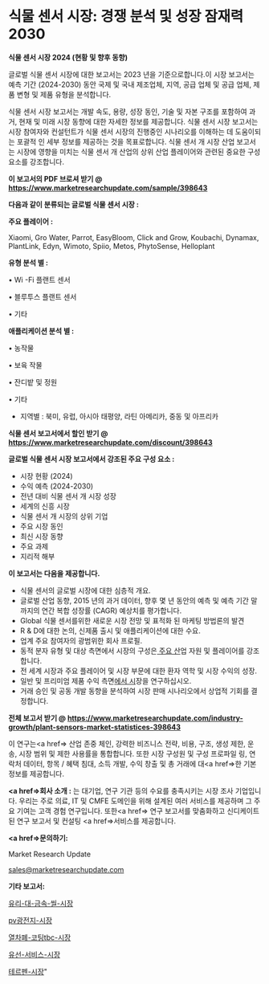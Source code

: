 # 식물 센서 시장: 경쟁 분석 및 성장 잠재력 2030

<strong>식물 센서 시장 2024 (현황 및 향후 동향)</strong>

글로벌 식물 센서 시장에 대한 보고서는 2023 년을 기준으로합니다.이 시장 보고서는 예측 기간 (2024-2030) 동안 국제 및 국내 제조업체, 지역, 공급 업체 및 공급 업체, 제품 변형 및 제품 유형을 분석합니다.

식물 센서 시장 보고서는 개발 속도, 용량, 성장 동인, 기술 및 자본 구조를 포함하여 과거, 현재 및 미래 시장 동향에 대한 자세한 정보를 제공합니다. 식물 센서 시장 보고서는 시장 참여자와 컨설턴트가 식물 센서 시장의 진행중인 시나리오를 이해하는 데 도움이되는 포괄적 인 세부 정보를 제공하는 것을 목표로합니다. 식물 센서 개 시장 산업 보고서는 시장에 영향을 미치는 식물 센서 개 산업의 상위 산업 플레이어와 관련된 중요한 구성 요소를 강조합니다.



<strong>이 보고서의 PDF 브로셔 받기 @ <a href=https://www.marketresearchupdate.com/sample/398643>https://www.marketresearchupdate.com/sample/398643</a></strong>



<strong>다음과 같이 분류되는 글로벌 식물 센서 시장 :</strong>



<strong>주요 플레이어 :</strong>

Xiaomi, Gro Water, Parrot, EasyBloom, Click and Grow, Koubachi, Dynamax, PlantLink, Edyn, Wimoto, Spiio, Metos, PhytoSense, Helloplant



<strong>유형 분석 별 :</strong>

• Wi -Fi 플랜트 센서

• 블루투스 플랜트 센서

• 기타



<strong>애플리케이션 분석 별 :</strong>

• 농작물

• 보육 작물

• 잔디밭 및 정원

• 기타

<ul>
  <li>지역별 : 북미, 유럽, 아시아 태평양, 라틴 아메리카, 중동 및 아프리카</li>
</ul>


<strong>식물 센서 보고서에서 할인 받기 @ <a href=https://www.marketresearchupdate.com/discount/398643>https://www.marketresearchupdate.com/discount/398643</a></strong>



<strong>글로벌 식물 센서 시장 보고서에서 강조된 주요 구성 요소 :</strong>
<ul>
  <li>시장 현황 (2024)</li>
  <li>수익 예측 (2024-2030)</li>
  <li>전년 대비 식물 센서 개 시장 성장</li>
  <li>세계의 신흥 시장</li>
  <li>식물 센서 개 시장의 상위 기업</li>
  <li>주요 시장 동인</li>
  <li>최신 시장 동향</li>
  <li>주요 과제</li>
  <li>지리적 해부</li>
</ul>


<strong>이 보고서는 다음을 제공합니다.</strong>
<ul>
  <li>식물 센서의 글로벌 시장에 대한 심층적 개요.</li>
  <li>글로벌 산업 동향, 2015 년의 과거 데이터, 향후 몇 년 동안의 예측 및 예측 기간 말까지의 연간 복합 성장률 (CAGR) 예상치를 평가합니다.</li>
  <li>Global 식물 센서를위한 새로운 시장 전망 및 표적화 된 마케팅 방법론의 발견</li>
  <li>R &amp; D에 대한 논의, 신제품 출시 및 애플리케이션에 대한 수요.</li>
  <li>업계 주요 참여자의 광범위한 회사 프로필.</li>
  <li>동적 분자 유형 및 대상 측면에서 시장의 구성은<a href=> 주요 산</a>업 자원 및 플레이어를 강조합니다.</li>
  <li>전 세계 시장과 주요 플레이어 및 시장 부문에 대한 환자 역학 및 시장 수익의 성장.</li>
  <li>일반 및 프리미엄 제품 수익 측면<a href=>에서 시</a>장을 연구하십시오.</li>
  <li>거래 승인 및 공동 개발 동향을 분석하여 시장 판매 시나리오에서 상업적 기회를 결정합니다.</li>
</ul>



<strong>전체 보고서 받기 @ <a href=https://www.marketresearchupdate.com/industry-growth/plant-sensors-market-statistices-398643>https://www.marketresearchupdate.com/industry-growth/plant-sensors-market-statistices-398643</a></strong>

이 연구는<a href=> 산업 존중</a> 체인, 강력한 비즈니스 전략, 비용, 구조, 생성 제한, 운송, 시장 범위 및 제한 사용률을 통합합니다. 또한 시장 구성원 및 구성 프로파일 링, 연락처 데이터, 항목 / 혜택 침대, 소득 개발, 수익 창출 및 총 거래에 대<a href=>한 기본 </a>정보를 제공합니다.



<strong><a href=>회사 소</a>개 :</strong>
는 대기업, 연구 기관 등의 수요를 충족시키는 시장 조사 기업입니다. 우리는 주로 의료, IT 및 CMFE 도메인을 위해 설계된 여러 서비스를 제공하며 그 주요 기여는 고객 경험 연구입니다. 또한<a href=> 연구 보</a>고서를 맞춤화하고 신디케이트 된 연구 보고서 및 컨설팅 <a href=>서비스</a>를 제공합니다.



<strong><a href=>문의하기:</a></strong>

Market Research Update

sales@marketresearchupdate.com



<strong>기타 보고서:</strong>

<a href=https://www.linkedin.com/pulse/유리-대-금속-씰-시장-경쟁-분석-및-성장-잠재력-2029-market-matrix-musings-analysis/>유리-대-금속-씰-시장</a>

<a href=https://www.linkedin.com/pulse/pv광전지-시장-경쟁-분석-및-성장-잠재력-2029-consumer-connection-chronicles-24--y5v5f/>pv광전지-시장</a>

<a href=https://www.linkedin.com/pulse/열차폐-코팅tbc-시장-현재-및-미래-성장-2029-trend-tracking-tips-360-analysis-pcxff/>열차폐-코팅tbc-시장</a>

<a href=https://www.linkedin.com/pulse/유선-서비스-시장-규모-및-성장-2023-isdailynews-pdsnf/>유선-서비스-시장</a>

<a href=https://www.linkedin.com/pulse/테르펜-시장-경쟁-분석-및-성장-잠재력-2029-consumer-connection-compendium-ana-eeouf/>테르펜-시장</a>"
